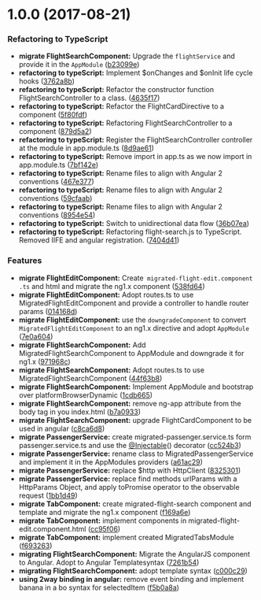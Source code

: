 <a name="1.0.0"></a>
# 1.0.0 (2017-08-21)


### Refactoring to TypeScript

* **migrate FlightSearchComponent:** Upgrade the `flightService` and provide it in the `AppModule` ([b23099e](https://github.com/BioPhoton/ng-upgrade-workshop-seed/commit/b23099e))
* **refactoring to typeScript:**  Implement $onChanges and $onInit life cycle hooks ([3762a8b](https://github.com/BioPhoton/ng-upgrade-workshop-seed/commit/3762a8b))
* **refactoring to typeScript:**  Refactor the constructor function FlightSearchController to a class. ([4635f17](https://github.com/BioPhoton/ng-upgrade-workshop-seed/commit/4635f17))
* **refactoring to typeScript:**  Refactor the FlightCardDirective to a component ([5f80fdf](https://github.com/BioPhoton/ng-upgrade-workshop-seed/commit/5f80fdf))
* **refactoring to typeScript:**  Refactoring FlightSearchController to a component ([879d5a2](https://github.com/BioPhoton/ng-upgrade-workshop-seed/commit/879d5a2))
* **refactoring to typeScript:**  Register the FlightSearchController controller at the module in app.module.ts ([8d9ae61](https://github.com/BioPhoton/ng-upgrade-workshop-seed/commit/8d9ae61))
* **refactoring to typeScript:**  Remove import in app.ts as we now import in app.module.ts ([7bf142e](https://github.com/BioPhoton/ng-upgrade-workshop-seed/commit/7bf142e))
* **refactoring to typeScript:**  Rename files to align with Angular 2 conventions ([467e377](https://github.com/BioPhoton/ng-upgrade-workshop-seed/commit/467e377))
* **refactoring to typeScript:**  Rename files to align with Angular 2 conventions ([59cfaab](https://github.com/BioPhoton/ng-upgrade-workshop-seed/commit/59cfaab))
* **refactoring to typeScript:**  Rename files to align with Angular 2 conventions ([8954e54](https://github.com/BioPhoton/ng-upgrade-workshop-seed/commit/8954e54))
* **refactoring to typeScript:**  Switch to unidirectional data flow ([36b07ea](https://github.com/BioPhoton/ng-upgrade-workshop-seed/commit/36b07ea))
* **refactoring to typeScript:** Refactoring flight-search.js to TypeScript. Removed IIFE and angular registration. ([7404d41](https://github.com/BioPhoton/ng-upgrade-workshop-seed/commit/7404d41))


### Features

* **migrate FlightEditComponent:**  Create` migrated-flight-edit.component .ts` and html and migrate the ng1.x component ([538fd64](https://github.com/BioPhoton/ng-upgrade-workshop-seed/commit/538fd64))
* **migrate FlightEditComponent:** Adopt routes.ts to use MigratedFlightEditComponent and provide a controller to handle router params ([014168d](https://github.com/BioPhoton/ng-upgrade-workshop-seed/commit/014168d))
* **migrate FlightEditComponent:** use the `downgradeComponent` to convert `MigratedFlightEditComponent` to an ng1.x directive and adopt `AppModule` ([7e0a604](https://github.com/BioPhoton/ng-upgrade-workshop-seed/commit/7e0a604))
* **migrate FlightSearchComponent:** Add MigratedFlightSearchComponent to AppModule and downgrade it for ng1.x ([971968c](https://github.com/BioPhoton/ng-upgrade-workshop-seed/commit/971968c))
* **migrate FlightSearchComponent:** Adopt routes.ts to use MigratedFlightSearchComponent ([44f63b8](https://github.com/BioPhoton/ng-upgrade-workshop-seed/commit/44f63b8))
* **migrate FlightSearchComponent:** Implement AppModule and bootstrap over platformBrowserDynamic ([1cdb665](https://github.com/BioPhoton/ng-upgrade-workshop-seed/commit/1cdb665))
* **migrate FlightSearchComponent:** remove ng-app attribute from the body tag in you index.html ([b7a0933](https://github.com/BioPhoton/ng-upgrade-workshop-seed/commit/b7a0933))
* **migrate FlightSearchComponent:** upgrade FlightCardComponent to be used in angular ([c8ca6d8](https://github.com/BioPhoton/ng-upgrade-workshop-seed/commit/c8ca6d8))
* **migrate PassengerService:** create migrated-passenger.service.ts form passenger.service.ts and use the [@Injectable](https://github.com/Injectable)() decorator ([cc524b3](https://github.com/BioPhoton/ng-upgrade-workshop-seed/commit/cc524b3))
* **migrate PassengerService:** rename class to MigratedPassengerService and implement it in the AppModules providers ([a61ac29](https://github.com/BioPhoton/ng-upgrade-workshop-seed/commit/a61ac29))
* **migrate PassengerService:** replace $http with HttpClient ([8325301](https://github.com/BioPhoton/ng-upgrade-workshop-seed/commit/8325301))
* **migrate PassengerService:** replace find methods urlParams with a HttpParams Object, and apply toPromise operator to the observable request ([1bb1d49](https://github.com/BioPhoton/ng-upgrade-workshop-seed/commit/1bb1d49))
* **migrate TabComponent:** create migrated-flight-search component and template and migrate the ng1.x component ([f169a6e](https://github.com/BioPhoton/ng-upgrade-workshop-seed/commit/f169a6e))
* **migrate TabComponent:** implement components in migrated-flight-edit.component.html ([cc95f06](https://github.com/BioPhoton/ng-upgrade-workshop-seed/commit/cc95f06))
* **migrate TabComponent:** implement created MigratedTabsModule ([f693263](https://github.com/BioPhoton/ng-upgrade-workshop-seed/commit/f693263))
* **migrating FlightSearchComponent:**  Migrate the AngularJS component to Angular. Adopt to Angular Templatesyntax ([7261b54](https://github.com/BioPhoton/ng-upgrade-workshop-seed/commit/7261b54))
* **migrating FlightSearchComponent:** adopt template syntax ([c000c29](https://github.com/BioPhoton/ng-upgrade-workshop-seed/commit/c000c29))
* **using 2way binding in angular:** remove event binding and implement banana in a bo syntax for selectedItem ([f5b0a8a](https://github.com/BioPhoton/ng-upgrade-workshop-seed/commit/f5b0a8a))



